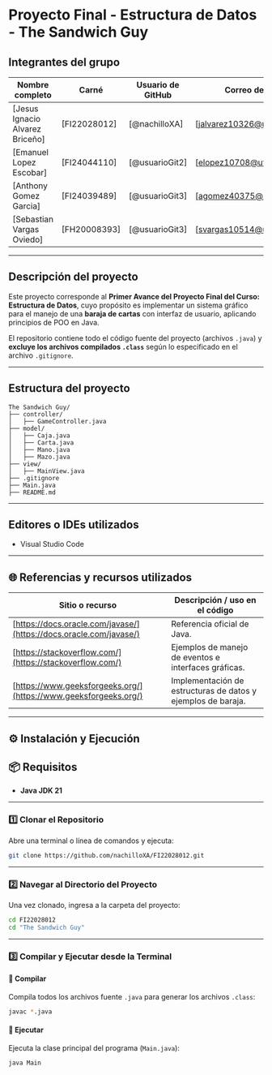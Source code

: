 # Proyecto Final - Estructura de Datos -  The Sandwich Guy 

## Integrantes del grupo
| Nombre completo | Carné | Usuario de GitHub | Correo de Git |
|------------------|-------|-------------------|----------------|
| [Jesus Ignacio Alvarez Briceño] | [FI22028012] | [@nachilloXA] | [jalvarez10326@ufide.ac.cr] |
| [Emanuel Lopez Escobar] | [FI24044110] | [@usuarioGit2] | [elopez10708@ufide.ac.cr] |
| [Anthony Gomez Garcia] | [FI24039489] | [@usuarioGit3] | [agomez40375@ufide.ac.cr] |
| [Sebastian Vargas Oviedo] | [FH20008393] | [@usuarioGit3] | [svargas10514@ufide.ac.cr] |

---

## Descripción del proyecto

Este proyecto corresponde al **Primer Avance del Proyecto Final del Curso: Estructura de Datos**, cuyo propósito es implementar un sistema gráfico para el manejo de una **baraja de cartas** con interfaz de usuario, aplicando principios de POO en Java.

El repositorio contiene todo el código fuente del proyecto (archivos `.java`) y **excluye los archivos compilados `.class`** según lo especificado en el archivo `.gitignore`.

---

## Estructura del proyecto

```
The Sandwich Guy/
├── controller/
│   ├── GameController.java
├── model/
│   ├── Caja.java
│   ├── Carta.java
│   ├── Mano.java
│   ├── Mazo.java
├── view/
│   ├── MainView.java
├── .gitignore
├── Main.java
├── README.md
```

---

## Editores o IDEs utilizados
- Visual Studio Code 

---

## 🌐 Referencias y recursos utilizados

| Sitio o recurso | Descripción / uso en el código |
|-----------------|-------------------------------|
| [https://docs.oracle.com/javase/](https://docs.oracle.com/javase/) | Referencia oficial de Java. |
| [https://stackoverflow.com/](https://stackoverflow.com/) | Ejemplos de manejo de eventos e interfaces gráficas. |
| [https://www.geeksforgeeks.org/](https://www.geeksforgeeks.org/) | Implementación de estructuras de datos y ejemplos de baraja. |

---

## ⚙️ Instalación y Ejecución

## 📦 Requisitos

- **Java JDK 21**  

---

### 1️⃣ Clonar el Repositorio

Abre una terminal o línea de comandos y ejecuta:

```bash
git clone https://github.com/nachilloXA/FI22028012.git
```

---

### 2️⃣ Navegar al Directorio del Proyecto

Una vez clonado, ingresa a la carpeta del proyecto:

```bash
cd FI22028012
cd "The Sandwich Guy"
```

---

### 3️⃣ Compilar y Ejecutar desde la Terminal

#### 🔹 Compilar
Compila todos los archivos fuente `.java` para generar los archivos `.class`:

```bash
javac *.java
```

#### 🔹 Ejecutar
Ejecuta la clase principal del programa (`Main.java`):

```bash
java Main
```





